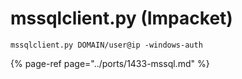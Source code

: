# mssqlclient.py \(Impacket\)

```text
mssqlclient.py DOMAIN/user@ip -windows-auth
```

{% page-ref page="../ports/1433-mssql.md" %}



